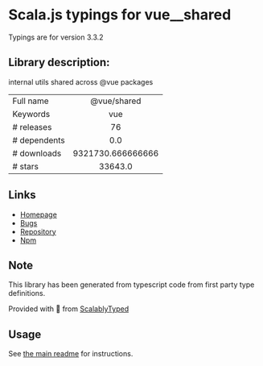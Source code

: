 
# Scala.js typings for vue__shared

Typings are for version 3.3.2

## Library description:
internal utils shared across @vue packages

|                    |                 |
| ------------------ | :-------------: |
| Full name          | @vue/shared |
| Keywords           | vue |
| # releases         | 76 |
| # dependents       | 0.0 |
| # downloads        | 9321730.666666666 |
| # stars            | 33643.0 |

## Links
- [Homepage](https://github.com/vuejs/core/tree/main/packages/shared#readme)
- [Bugs](https://github.com/vuejs/core/issues)
- [Repository](https://github.com/vuejs/core)
- [Npm](https://www.npmjs.com/package/%40vue%2Fshared)
    


## Note
This library has been generated from typescript code from first party type definitions.

Provided with :purple_heart: from [ScalablyTyped](https://github.com/oyvindberg/ScalablyTyped)

## Usage
See [the main readme](../../readme.md) for instructions.


